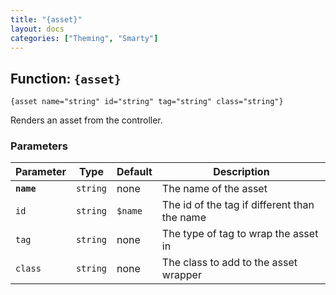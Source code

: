 ```yaml
---
title: "{asset}"
layout: docs
categories: ["Theming", "Smarty"]
---
```


## Function: `{asset}`

```smarty
{asset name="string" id="string" tag="string" class="string"}
```

Renders an asset from the controller.

### Parameters

Parameter   | Type      | Default   | Description
---         | ---       | ---       | ---
__`name`__  | `string`  | none      | The name of the asset
`id`        | `string`  | `$name`   | The id of the tag if different than the name
`tag`       | `string`  | none      | The type of tag to wrap the asset in
`class`     | `string`  | none      | The class to add to the asset wrapper
